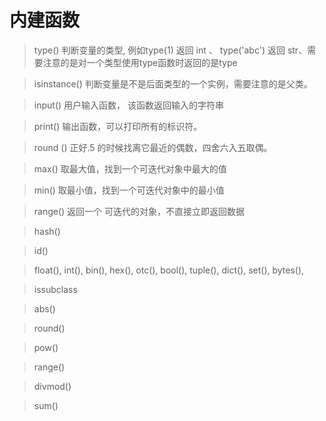 # 内建函数
> type()  判断变量的类型,  例如type(1) 返回 int 、 type('abc') 返回 str、需要注意的是对一个类型使用type函数时返回的是type

> isinstance() 判断变量是不是后面类型的一个实例，需要注意的是父类。

> input() 用户输入函数， 该函数返回输入的字符串

> print() 输出函数，可以打印所有的标识符。

> round () 正好.5 的时候找离它最近的偶数，四舍六入五取偶。

> max() 取最大值，找到一个可迭代对象中最大的值

> min() 取最小值，找到一个可迭代对象中的最小值

> range() 返回一个 可迭代的对象，不直接立即返回数据

> hash()

> id()

>  float(),   int(),  bin(), hex(), otc(), bool(),  tuple(),  dict(),  set(), bytes(),  

> issubclass

> abs()

>  round()

> pow()

> range()

> divmod()

> sum()

<!--stackedit_data:
eyJoaXN0b3J5IjpbMTk0NDcxMDk4NSwxOTI2OTE0MjUwLDQ3NT
EzMjM0NywtNDk0OTM5MDMxLC0xNTI2NjYwNDAsLTQyMjc4MTA1
NCw3MzQ5NzAyMzAsNzM0OTcwMjMwLC02NDI0NzQxNTIsMTMzND
E1MTk3LDEyNDg2NTYxNDAsMTYyMDM4NTc4MywyNDk3NTk3MDFd
fQ==
-->